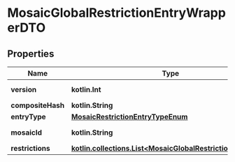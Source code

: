 
# MosaicGlobalRestrictionEntryWrapperDTO

## Properties
Name | Type | Description | Notes
------------ | ------------- | ------------- | -------------
**version** | **kotlin.Int** | The version of the state | 
**compositeHash** | **kotlin.String** |  | 
**entryType** | [**MosaicRestrictionEntryTypeEnum**](MosaicRestrictionEntryTypeEnum.md) |  | 
**mosaicId** | **kotlin.String** | Mosaic identifier. | 
**restrictions** | [**kotlin.collections.List&lt;MosaicGlobalRestrictionEntryDTO&gt;**](MosaicGlobalRestrictionEntryDTO.md) |  | 



